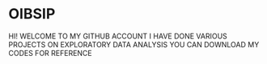 # OIBSIP
HI! WELCOME TO MY GITHUB ACCOUNT I HAVE DONE VARIOUS PROJECTS ON EXPLORATORY DATA ANALYSIS YOU CAN DOWNLOAD MY CODES FOR REFERENCE
